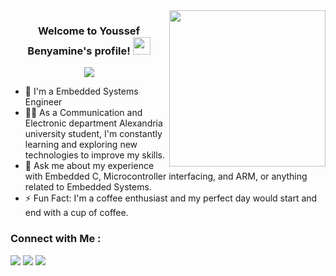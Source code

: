 
<img width="250" align="right" src="https://c.tenor.com/_DOBjnGspYAAAAAM/code-coding.gif">

<h3 align="center">
  Welcome to Youssef Benyamine's profile!
  <img src="https://media.giphy.com/media/hvRJCLFzcasrR4ia7z/giphy.gif" width="28">
</h3>

<!-- Typing SVG by DenverCoder1 - https://github.com/DenverCoder1/readme-typing-svg -->
<p align="center">
  <a href="https://github.com/DenverCoder1/readme-typing-svg"><img src="https://readme-typing-svg.herokuapp.com/?lines=Embedded%20Systems%20Engineer;Always%20learning%20new%20things&font=Fira%20Code&center=true&width=440&height=45&color=f75c7e&vCenter=true&size=22"></a>
</p> 

- 🏢 I'm a Embedded Systems Engineer 
- 👨‍💻 As a Communication and Electronic department Alexandria university student, I'm constantly learning and exploring new technologies to improve my skills.
- 💬 Ask me about my experience with Embedded C, Microcontroller interfacing, and ARM, or anything related to Embedded Systems.
- ⚡ Fun Fact: I'm a coffee enthusiast and my perfect day would start and end with a cup of coffee.


### Connect with Me :

<a href="https://www.linkedin.com/in/youssef-benyamine-b55a81219/" target="_blank"><img src="https://img.shields.io/badge/-Youssef%20Benyamine-0077B5?style=for-the-badge&logo=Linkedin&logoColor=white"/></a>
<a href="https://t.me/YoussefBenyamine" target="_blank"><img src="https://img.shields.io/badge/-Youssef%20Benyamine-0077B5?style=for-the-badge&logo=Telegram&logoColor=white"/></a>
<a href="https://www.youtube.com/@youssefbenyamine944" target="_blank"><img src="https://img.shields.io/badge/-Youssef%20Benyamine-0077B5?style=for-the-badge&logo=Youtube&logoColor=white"/></a>


